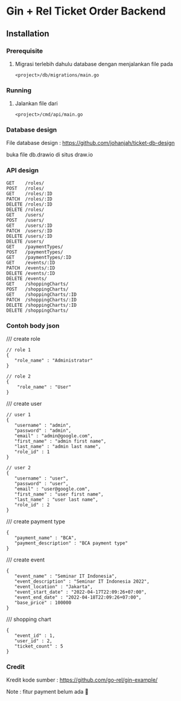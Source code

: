 # Gin + Rel Ticket Order Backend

## Installation

### Prerequisite

1. Migrasi terlebih dahulu database dengan menjalankan file pada
   ```
   <project>/db/migrations/main.go
   ```

### Running

1. Jalankan file dari
   ```
   <project>/cmd/api/main.go
   ```

### Database design
File database design : https://github.com/johanjah/ticket-db-design

buka file db.drawio di situs draw.io

### API design
```
GET    /roles/   
POST   /roles/      
GET    /roles/:ID  
PATCH  /roles/:ID  
DELETE /roles/:ID  
DELETE /roles/     
GET    /users/         
POST   /users/         
GET    /users/:ID      
PATCH  /users/:ID      
DELETE /users/:ID      
DELETE /users/         
GET    /paymentTypes/  
POST   /paymentTypes/   
GET    /paymentTypes/:ID 
GET    /events/:ID       
PATCH  /events/:ID         
DELETE /events/:ID         
DELETE /events/            
GET    /shoppingCharts/    
POST   /shoppingCharts/    
GET    /shoppingCharts/:ID   
PATCH  /shoppingCharts/:ID   
DELETE /shoppingCharts/:ID   
DELETE /shoppingCharts/
```

### Contoh body json
/// create role
```
// role 1
{
   "role_name" : "Administrator"
}

// role 2
{
	"role_name" : "User"
}
```


/// create user
```
// user 1
{
   "username" : "admin",
   "password" : "admin",
   "email" : "admin@google.com",
   "first_name" : "admin first name",
   "last_name" : "admin last name",
   "role_id" : 1
}

// user 2
{
   "username" : "user",
   "password" : "user",
   "email" : "user@google.com",
   "first_name" : "user first name",
   "last_name" : "user last name",
   "role_id" : 2
}
```




/// create payment type
```
{
   "payment_name" : "BCA",
   "payment_description" : "BCA payment type"
}
```

/// create event
```
{
   "event_name" : "Seminar IT Indonesia",
   "event_description" : "Seminar IT Indonesia 2022",
   "event_location" : "Jakarta",
   "event_start_date" : "2022-04-17T22:09:26+07:00",
   "event_end_date" : "2022-04-18T22:09:26+07:00",
   "base_price" : 100000
}
```

/// shopping chart
```
{
   "event_id" : 1,
   "user_id" : 2,
   "ticket_count" : 5
}
```

### Credit
Kredit kode sumber : https://github.com/go-rel/gin-example/

Note : fitur payment belum ada 🙏